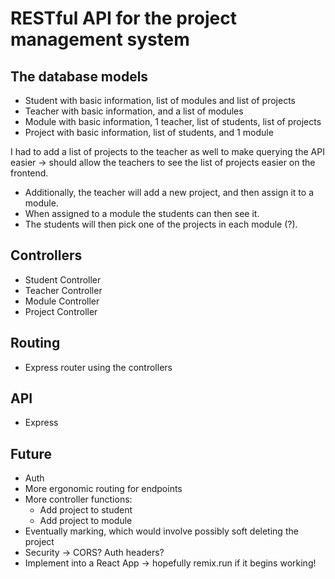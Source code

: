 # RESTful API for the project management system

## The database models

- Student with basic information, list of modules and list of projects
- Teacher with basic information, and a list of modules
- Module with basic information, 1 teacher, list of students, list of projects
- Project with basic information, list of students, and 1 module

I had to add a list of projects to the teacher as well to make querying the API easier -> should allow the teachers to see the list of projects easier on the frontend.

- Additionally, the teacher will add a new project, and then assign it to a module.
- When assigned to a module the students can then see it.
- The students will then pick one of the projects in each module (?).

## Controllers

- Student Controller
- Teacher Controller
- Module Controller
- Project Controller

## Routing

- Express router using the controllers

## API

- Express

## Future

- Auth
- More ergonomic routing for endpoints
- More controller functions:
  - Add project to student
  - Add project to module
- Eventually marking, which would involve possibly soft deleting the project
- Security -> CORS? Auth headers?
- Implement into a React App -> hopefully remix.run if it begins working!

